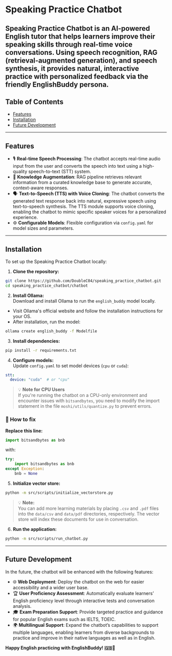 # Speaking Practice Chatbot

**Speaking Practice Chatbot** is an AI-powered English tutor that helps learners improve their speaking skills through real-time voice conversations. Using **speech recognition**, **RAG (retrieval-augmented generation)**, and **speech synthesis**, it provides natural, interactive practice with personalized feedback via the friendly EnglishBuddy persona.
---

## Table of Contents

- [Features](#features)
- [Installation](#installation)
- [Future Development](#future-development)

---

## Features

- 🎙️ **Real-time Speech Processing**: The chatbot accepts real-time audio input from the user and converts the speech into text using a high-quality speech-to-text (STT) system.
- 📖 **Knowledge Augmentation**: RAG pipeline retrieves relevant information from a curated knowledge base to generate accurate, context-aware responses.
- 🗣️ **Text-to-Speech (TTS) with Voice Cloning**: The chatbot converts the generated text response back into natural, expressive speech using text-to-speech synthesis. The TTS module supports voice cloning, enabling the chatbot to mimic specific speaker voices for a personalized experience.
- ⚙️ **Configurable Models**: Flexible configuration via `config.yaml` for model sizes and parameters.

---

## Installation

To set up the Speaking Practice Chatbot locally:

1. **Clone the repository:**

```bash
git clone https://github.com/DoubleC04/speaking_practice_chatbot.git
cd speaking_practice_chatbot/chatbot
```

2. **Install Ollama:**  
Download and install Ollama to run the `english_buddy` model locally.

- Visit Ollama's official website and follow the installation instructions for your OS.
- After installation, run the model:

```bash
ollama create english_buddy -f Modelfile
```

3. **Install dependencies:**  

```bash
pip install -r requirements.txt
```

4. **Configure models:**  
Update `config.yaml` to set model devices (`cpu` or `cuda`):

```yaml
stt:
  device: "cuda"  # or "cpu"
```
> 💡 **Note for CPU Users**  
If you're running the chatbot on a CPU-only environment and encounter issues with `bitsandbytes`, you need to modify the import statement in the file `moshi/utils/quantize.py` to prevent errors.

### 🔧 How to fix

**Replace this line:**

```python
import bitsandbytes as bnb
```
with:

```python
try:
    import bitsandbytes as bnb
except Exception:
    bnb = None
```


5. **Initialize vector store:**

```bash
python -m src/scripts/initialize_vectorstore.py
```
> 💡 **Note:**  
You can add more learning materials by placing `.csv` and `.pdf` files into the `data/csv` and `data/pdf` directories, respectively. The vector store will index these documents for use in conversation.

6. **Run the application:**

```bash
python -m src/scripts/run_chatbot.py
```

---

## Future Development
In the future, the chatbot will be enhanced with the following features:
- 🌐 **Web Deployment**: Deploy the chatbot on the web for easier accessibility and a wider user base.
- 🏆 **User Proficiency Assessment**: Automatically evaluate learners’ English proficiency level through interactive tests and conversation analysis.
- 🎓 **Exam Preparation Support**: Provide targeted practice and guidance for popular English exams such as IELTS, TOEIC.
- 🌍 **Multilingual Support**: Expand the chatbot’s capabilities to support multiple languages, enabling learners from diverse backgrounds to practice and improve in their native languages as well as in English.


**Happy English practicing with EnglishBuddy! 🇬🇧🧠**
